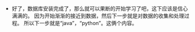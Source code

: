 - 好了，数据库安装完成了，那么就可以果断的开始学习了吧，这下应该是信心满满的。
因为开始渐渐的接近到数据，然后下一步就是对数据的收集和处理过程。
所以下一步就是“java”，“python”。这俩个内容。
